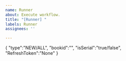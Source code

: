 ```yaml
---
name: Runner
about: Execute workflow.
title: "[Runner] "
labels: Runner
assignees: ''

---
```


{
    "type":"NEW/ALL",
    "bookid":"",
    "isSerial":"true/false",
    "RefreshToken":"None"
}
